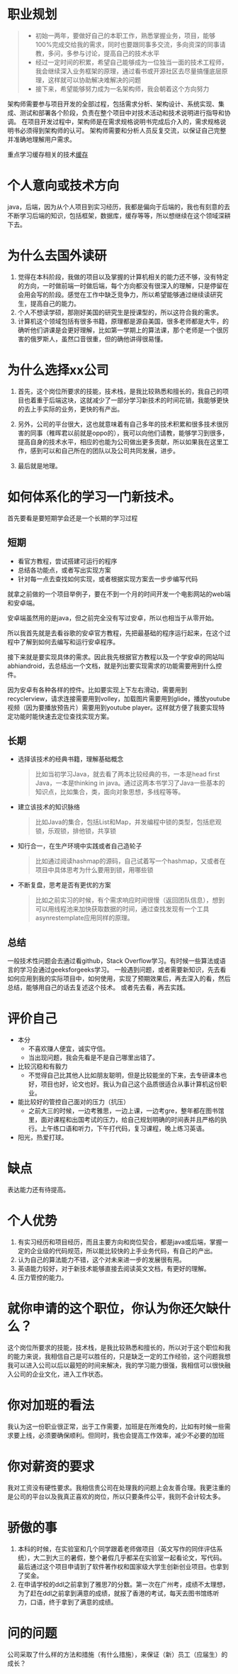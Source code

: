 # 职业规划
> - 初始一两年，要做好自己的本职工作，熟悉掌握业务，项目，能够100%完成交给我的需求，同时也要跟同事多交流，多向资深的同事请教，多问，多参与讨论，提高自己的技术水平
> - 经过一定时间的积累，希望自己能够成为一位独当一面的技术工程师，我会继续深入业务框架的原理，通过看书或开源社区去尽量搞懂底层原理，这样就可以协助解决难解决的问题
> - 接下来，希望能够努力成为一名架构师，我会朝着这个方向努力

架构师需要参与项目开发的全部过程，包括需求分析、架构设计、系统实现、集成、测试和部署各个阶段，负责在整个项目中对技术活动和技术说明进行指导和协调。 在项目开发过程中，架构师是在需求规格说明书完成后介入的，需求规格说明书必须得到架构师的认可。 架构师需要和分析人员反复交流，以保证自己完整并准确地理解用户需求。

重点学习缓存相关的技术[缓存](/分布式/分布式.md)

# 个人意向或技术方向
java，后端，因为从个人项目到实习经历，我都是偏向于后端的，我也有刻意的去不断学习后端的知识，包括框架，数据库，缓存等等，所以想继续在这个领域深耕下去。

# 为什么去国外读研
1. 觉得在本科阶段，我做的项目以及掌握的计算机相关的能力还不够，没有特定的方向，一时做前端一时做后端，每个方向都没有很深入的理解，只是停留在会用会写的阶段。感觉在工作中缺乏竞争力，所以希望能够通过继续读研究生，提高自己的能力。
2. 个人不想读学硕，那刚好美国的研究生是授课型的，所以这符合我的需求。
3. 计算机这个领域包括有很多书籍，原理都是源自美国，很多老师都是大牛，的确听他们讲课是会更好理解，比如第一学期上的算法课，那个老师是一个很厉害的俄罗斯人，虽然口音很重，但的确他讲得很易懂。


# 为什么选择xx公司
1. 首先，这个岗位所要求的技能，技术栈，是我比较熟悉和擅长的，我自己的项目也着重于后端这块，这就减少了一部分学习新技术的时间花销，我能够更快的去上手实际的业务，更快的有产出。

2. 另外，公司的平台很大，这也就意味着有自己多年的技术积累和很多技术很厉害的同事（稚晖君以前就是oppo的），我可以向他们请教，能够学习到很多，提高自身的技术水平，相应的也能为公司做出更多贡献，所以如果我在这里工作，感到可以和自己所在的团队以及公司共同发展，进步。

3. 最后就是地理。

# 如何体系化的学习一门新技术。

首先要看是要短期学会还是一个长期的学习过程

## 短期
- 看官方教程，尝试搭建可运行的程序
- 总结各功能点，或者写出实现方案
- 针对每一点去查找如何实现，或者根据实现方案去一步步编写代码
  
就拿之前做的一个项目举例子，要在不到一个月的时间开发一个电影网站的web端和安卓端。

安卓端虽然用的是java，但之前完全没有写过安卓，所以也相当于从零开始。

所以我首先就是去看谷歌的安卓官方教程，先把最基础的程序运行起来，在这个过程中了解到如何去编写和运行安卓程序。

接下来就是要实现具体的需求。因此我先根据官方教程以及一个学安卓的网站叫abhiandroid，去总结出一个文档，就是列出要实现需求的功能需要用到什么控件。

因为安卓有各种各样的控件。比如要实现上下左右滑动，需要用到recyclerview，请求连接需要用到volley，加载图片需要用到glide，播放youtube视频（因为要播放预告片）需要用到youtube player。这样就方便了我要实现特定功能时能快速去定位查找实现方案。


## 长期
- 选择该技术的经典书籍，理解基础概念 
  >比如当初学习Java，就去看了两本比较经典的书，一本是head first Java，一本是thinking in java。通过这两本书学习了Java一些基本的知识点，比如集合，类，面向对象思想，多线程等等。
- 建立该技术的知识脉络 
  >比如Java的集合，包括List和Map，并发编程中锁的类型，包括悲观锁，乐观锁，排他锁，共享锁
- 知行合一，在生产环境中实践或者自己造轮子
  >比如通过阅读hashmap的源码，自己试着写一个hashmap，又或者在项目中具体思考为什么要用到锁，用哪些锁
- 不断复盘，思考是否有更优的方案
  >比如之前实习的时候，有个需求响应时间很慢（返回团队信息），想到可以用线程池来加快获取数据的时间，通过查找发现有一个工具asynrestemplate应用同样的原理。

## 总结
一般技术性问题会去通过看github，Stack Overflow学习。有时候一些算法或语言的学习会通过geeksforgeeks学习。
一般遇到问题，或者需要新知识，先去看如何应用到我的实际项目中，如何使用，实现了预期效果后，再去深入的看，然后总结，能够用自己的话去复述这个技术。
或者先去看，再去实践。




# 评价自己

- 本分
  - 不喜欢赚人便宜，诚实守信。
  - 当出现问题，我会先看是不是自己哪里出错了。
- 比较沉稳和有毅力
  - 不觉得自己比其他人比如朋友聪明，但是比较能坐的下来，去专研课本也好，项目也好，论文也好。我认为自己这个品质很适合从事计算机这份职业。
- 能比较好的管控自己面对的压力（抗压）
  - 之前大三的时候，一边考雅思，一边上课，一边考gre，整年都在图书馆里，面对课程和出国考试的压力，给自己规划明确的时间表并且严格的执行。上午练口语和听力，下午打代码，复习课程，晚上练习英语。
- 阳光，热爱打球。
  
# 缺点
表达能力还有待提高。

# 个人优势
1. 有实习经历和项目经历，而且主要方向和岗位契合，都是java或后端，掌握一定的企业级的代码规范，所以能比较快的上手业务代码，有自己的产出。
2. 认为自己的算法能力不错，这个对未来进一步的发展很有用。
3. 英语能力较好，对于新技术能够直接去阅读英文文档，有更好的理解。
4. 压力管控的能力。

# 就你申请的这个职位，你认为你还欠缺什么？

这个岗位所要求的技能，技术栈，是我比较熟悉和擅长的，所以对于这个职位和我的能力来说，我相信自己是可以胜任的，只是缺乏一定的工作经验，这个问题我想我可以进入公司以后以最短的时间来解决，我的学习能力很强，我相信可以很快融入公司的企业文化，进入工作状态。

# 你对加班的看法
我认为这一份职业很正常，出于工作需要，加班是在所难免的，比如有时候一些需求要上线，必须要确保顺利。但同时，我也会提高工作效率，减少不必要的加班

# 你对薪资的要求
我对工资没有硬性要求。我相信贵公司在处理我的问题上会友善合理。我更注重的是公司的平台以及我真正喜欢的岗位，所以只要条件公平，我则不会计较太多。

# 骄傲的事
1. 本科的时候，在实验室和几个同学跟着老师做项目（英文写作的同伴评估系统），大二到大三的暑假，整个暑假几乎都呆在实验室一起看论文，写代码。最后通过这个项目申请到了软件著作权和国家级大学生创新创业项目。也拿到了奖金。
2. 在申请学校的ddl之前拿到了雅思7的分数。第一次在广州考，成绩不太理想，为了赶在ddl之前拿到满意的成绩，就报了香港的考试，每天去图书馆练听力，口语，终于拿到了满意的成绩。


# 问的问题
公司采取了什么样的方法和措施（有什么措施），来保证（新）员工（应届生）的成长？